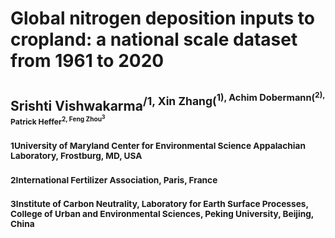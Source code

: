 # Global nitrogen deposition inputs to cropland: a national scale dataset from 1961 to 2020 
## Srishti Vishwakarma<sup>/1, Xin Zhang(<sup>1), Achim Dobermann(<sup>2), Patrick Heffer<sup>2, Feng Zhou<sup>3
### <sup>1University of Maryland Center for Environmental Science Appalachian Laboratory, Frostburg, MD, USA
### <sup>2International Fertilizer Association, Paris, France
### <sup>3Institute of Carbon Neutrality, Laboratory for Earth Surface Processes, College of Urban and Environmental Sciences, Peking University, Beijing, China 

